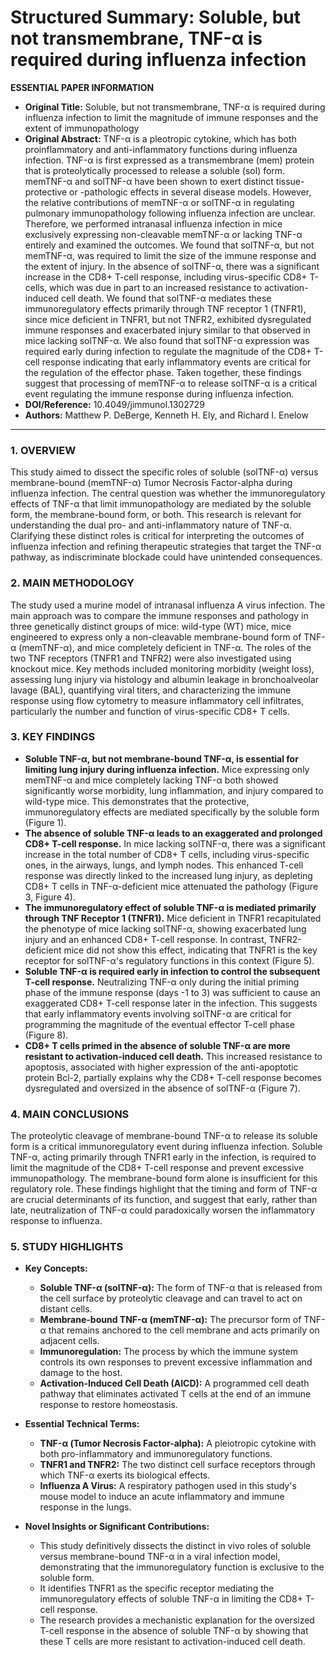 # Structured Summary: Soluble, but not transmembrane, TNF-α is required during influenza infection

**ESSENTIAL PAPER INFORMATION**

*   **Original Title:** Soluble, but not transmembrane, TNF-α is required during influenza infection to limit the magnitude of immune responses and the extent of immunopathology
*   **Original Abstract:** TNF-α is a pleotropic cytokine, which has both proinflammatory and anti-inflammatory functions during influenza infection. TNF-α is first expressed as a transmembrane (mem) protein that is proteolytically processed to release a soluble (sol) form. memTNF-α and solTNF-α have been shown to exert distinct tissue-protective or -pathologic effects in several disease models. However, the relative contributions of memTNF-α or solTNF-α in regulating pulmonary immunopathology following influenza infection are unclear. Therefore, we performed intranasal influenza infection in mice exclusively expressing non-cleavable memTNF-α or lacking TNF-α entirely and examined the outcomes. We found that solTNF-α, but not memTNF-α, was required to limit the size of the immune response and the extent of injury. In the absence of solTNF-α, there was a significant increase in the CD8+ T-cell response, including virus-specific CD8+ T-cells, which was due in part to an increased resistance to activation-induced cell death. We found that solTNF-α mediates these immunoregulatory effects primarily through TNF receptor 1 (TNFR1), since mice deficient in TNFR1, but not TNFR2, exhibited dysregulated immune responses and exacerbated injury similar to that observed in mice lacking solTNF-α. We also found that solTNF-α expression was required early during infection to regulate the magnitude of the CD8+ T-cell response indicating that early inflammatory events are critical for the regulation of the effector phase. Taken together, these findings suggest that processing of memTNF-α to release solTNF-α is a critical event regulating the immune response during influenza infection.
*   **DOI/Reference:** 10.4049/jimmunol.1302729
*   **Authors:** Matthew P. DeBerge, Kenneth H. Ely, and Richard I. Enelow

---

### 1. OVERVIEW
This study aimed to dissect the specific roles of soluble (solTNF-α) versus membrane-bound (memTNF-α) Tumor Necrosis Factor-alpha during influenza infection. The central question was whether the immunoregulatory effects of TNF-α that limit immunopathology are mediated by the soluble form, the membrane-bound form, or both. This research is relevant for understanding the dual pro- and anti-inflammatory nature of TNF-α. Clarifying these distinct roles is critical for interpreting the outcomes of influenza infection and refining therapeutic strategies that target the TNF-α pathway, as indiscriminate blockade could have unintended consequences.

### 2. MAIN METHODOLOGY
The study used a murine model of intranasal influenza A virus infection. The main approach was to compare the immune responses and pathology in three genetically distinct groups of mice: wild-type (WT) mice, mice engineered to express only a non-cleavable membrane-bound form of TNF-α (memTNF-α), and mice completely deficient in TNF-α. The roles of the two TNF receptors (TNFR1 and TNFR2) were also investigated using knockout mice. Key methods included monitoring morbidity (weight loss), assessing lung injury via histology and albumin leakage in bronchoalveolar lavage (BAL), quantifying viral titers, and characterizing the immune response using flow cytometry to measure inflammatory cell infiltrates, particularly the number and function of virus-specific CD8+ T cells.

### 3. KEY FINDINGS

*   **Soluble TNF-α, but not membrane-bound TNF-α, is essential for limiting lung injury during influenza infection.** Mice expressing only memTNF-α and mice completely lacking TNF-α both showed significantly worse morbidity, lung inflammation, and injury compared to wild-type mice. This demonstrates that the protective, immunoregulatory effects are mediated specifically by the soluble form (Figure 1).
*   **The absence of soluble TNF-α leads to an exaggerated and prolonged CD8+ T-cell response.** In mice lacking solTNF-α, there was a significant increase in the total number of CD8+ T cells, including virus-specific ones, in the airways, lungs, and lymph nodes. This enhanced T-cell response was directly linked to the increased lung injury, as depleting CD8+ T cells in TNF-α-deficient mice attenuated the pathology (Figure 3, Figure 4).
*   **The immunoregulatory effect of soluble TNF-α is mediated primarily through TNF Receptor 1 (TNFR1).** Mice deficient in TNFR1 recapitulated the phenotype of mice lacking solTNF-α, showing exacerbated lung injury and an enhanced CD8+ T-cell response. In contrast, TNFR2-deficient mice did not show this effect, indicating that TNFR1 is the key receptor for solTNF-α's regulatory functions in this context (Figure 5).
*   **Soluble TNF-α is required early in infection to control the subsequent T-cell response.** Neutralizing TNF-α only during the initial priming phase of the immune response (days -1 to 3) was sufficient to cause an exaggerated CD8+ T-cell response later in the infection. This suggests that early inflammatory events involving solTNF-α are critical for programming the magnitude of the eventual effector T-cell phase (Figure 8).
*   **CD8+ T cells primed in the absence of soluble TNF-α are more resistant to activation-induced cell death.** This increased resistance to apoptosis, associated with higher expression of the anti-apoptotic protein Bcl-2, partially explains why the CD8+ T-cell response becomes dysregulated and oversized in the absence of solTNF-α (Figure 7).

### 4. MAIN CONCLUSIONS
The proteolytic cleavage of membrane-bound TNF-α to release its soluble form is a critical immunoregulatory event during influenza infection. Soluble TNF-α, acting primarily through TNFR1 early in the infection, is required to limit the magnitude of the CD8+ T-cell response and prevent excessive immunopathology. The membrane-bound form alone is insufficient for this regulatory role. These findings highlight that the timing and form of TNF-α are crucial determinants of its function, and suggest that early, rather than late, neutralization of TNF-α could paradoxically worsen the inflammatory response to influenza.

### 5. STUDY HIGHLIGHTS

*   **Key Concepts:**
    *   **Soluble TNF-α (solTNF-α):** The form of TNF-α that is released from the cell surface by proteolytic cleavage and can travel to act on distant cells.
    *   **Membrane-bound TNF-α (memTNF-α):** The precursor form of TNF-α that remains anchored to the cell membrane and acts primarily on adjacent cells.
    *   **Immunoregulation:** The process by which the immune system controls its own responses to prevent excessive inflammation and damage to the host.
    *   **Activation-Induced Cell Death (AICD):** A programmed cell death pathway that eliminates activated T cells at the end of an immune response to restore homeostasis.

*   **Essential Technical Terms:**
    *   **TNF-α (Tumor Necrosis Factor-alpha):** A pleiotropic cytokine with both pro-inflammatory and immunoregulatory functions.
    *   **TNFR1 and TNFR2:** The two distinct cell surface receptors through which TNF-α exerts its biological effects.
    *   **Influenza A Virus:** A respiratory pathogen used in this study's mouse model to induce an acute inflammatory and immune response in the lungs.

*   **Novel Insights or Significant Contributions:**
    *   This study definitively dissects the distinct in vivo roles of soluble versus membrane-bound TNF-α in a viral infection model, demonstrating that the immunoregulatory function is exclusive to the soluble form.
    *   It identifies TNFR1 as the specific receptor mediating the immunoregulatory effects of soluble TNF-α in limiting the CD8+ T-cell response.
    *   The research provides a mechanistic explanation for the oversized T-cell response in the absence of soluble TNF-α by showing that these T cells are more resistant to activation-induced cell death.
